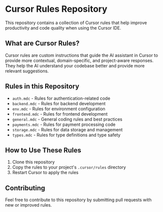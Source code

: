# Cursor Rules Repository

This repository contains a collection of Cursor rules that help improve productivity and code quality when using the Cursor IDE.

## What are Cursor Rules?

Cursor rules are custom instructions that guide the AI assistant in Cursor to provide more contextual, domain-specific, and project-aware responses. They help the AI understand your codebase better and provide more relevant suggestions.

## Rules in this Repository

- `auth.mdc` - Rules for authentication-related code
- `backend.mdc` - Rules for backend development
- `env.mdc` - Rules for environment configuration
- `frontend.mdc` - Rules for frontend development
- `general.mdc` - General coding rules and best practices
- `payments.mdc` - Rules for payment processing code
- `storage.mdc` - Rules for data storage and management
- `types.mdc` - Rules for type definitions and type safety

## How to Use These Rules

1. Clone this repository
2. Copy the rules to your project's `.cursor/rules` directory
3. Restart Cursor to apply the rules

## Contributing

Feel free to contribute to this repository by submitting pull requests with new or improved rules. 